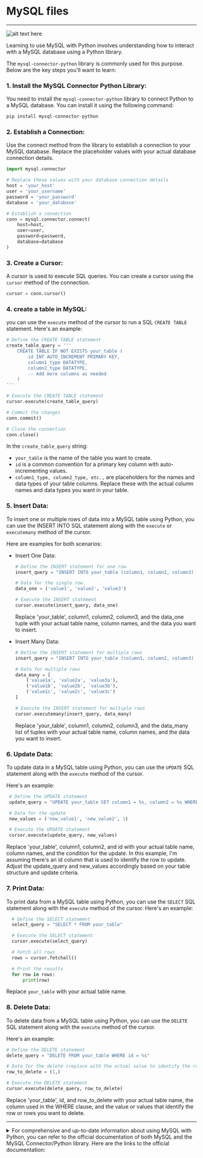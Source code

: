 # MySQL files
___

![alt text here](https://labs.mysql.com/common/logos/mysql-logo.svg?v2)

 Learning to use MySQL with Python involves understanding how to interact with a MySQL database using a Python library. 
 
 The `mysql-connector-python` library is commonly used for this purpose. Below are the key steps you'll want to learn:

### 1. Install the MySQL Connector Python Library:
You need to install the `mysql-connector-python` library to connect Python to a MySQL database. You can install it using the following command: 
  ```py
  pip install mysql-connector-python
  ```
### 2. Establish a Connection:
Use the connect method from the library to establish a connection to your MySQL database. Replace the placeholder values with your actual database connection details.
```py
import mysql.connector

# Replace these values with your database connection details
host = 'your_host'
user = 'your_username'
password = 'your_password'
database = 'your_database'

# Establish a connection
conn = mysql.connector.connect(
    host=host,
    user=user,
    password=password,
    database=database
)
```
### 3. Create a Cursor:
A cursor is used to execute SQL queries. You can create a cursor using the `cursor` method of the connection.
```py
cursor = conn.cursor()
```
### 4. create a table in MySQL:
you can use the `execute` method of the cursor to run a SQL `CREATE TABLE` statement. Here's an example:
```py
# Define the CREATE TABLE statement
create_table_query = '''
    CREATE TABLE IF NOT EXISTS your_table (
        id INT AUTO_INCREMENT PRIMARY KEY,
        column1_type DATATYPE,
        column2_type DATATYPE,
        -- Add more columns as needed
    )
'''

# Execute the CREATE TABLE statement
cursor.execute(create_table_query)

# Commit the changes
conn.commit()

# Close the connection
conn.close()
```

In the `create_table_query` string:
  - `your_table` is the name of the table you want to create.
  - `id` is a common convention for a primary key column with auto-incrementing values.
  - `column1_type, column2_type, etc.,` are placeholders for the names and data types of your table columns. Replace these with the actual column names and data types you want in your table.

### 5. Insert Data:
To insert one or multiple rows of data into a MySQL table using Python, you can use the INSERT INTO SQL statement along with the `execute` or `executemany` method of the cursor. 

Here are examples for both scenarios:
  - Insert One Data:

    ```py
    # Define the INSERT statement for one row
    insert_query = "INSERT INTO your_table (column1, column2, column3) VALUES (%s, %s, %s)"

    # Data for the single row
    data_one = ('value1', 'value2', 'value3')

    # Execute the INSERT statement
    cursor.execute(insert_query, data_one)
    ```
    Replace 'your_table', column1, column2, column3, and the data_one tuple with your actual table name, column names, and the data you want to insert.

  - Insert Many Data:
    ```py
    # Define the INSERT statement for multiple rows
    insert_query = "INSERT INTO your_table (column1, column2, column3) VALUES (%s, %s, %s)"

    # Data for multiple rows
    data_many = [
        ('value1a', 'value2a', 'value3a'),
        ('value1b', 'value2b', 'value3b'),
        ('value1c', 'value2c', 'value3c')
    ]

    # Execute the INSERT statement for multiple rows
    cursor.executemany(insert_query, data_many)
    ```

    Replace 'your_table', column1, column2, column3, and the data_many list of tuples with your actual table name, column names, and the data you want to insert.

### 6. Update Data:
  To update data in a MySQL table using Python, you can use the `UPDATE` SQL statement along with the `execute` method of the cursor.
  
   Here's an example:    
   ```py
    # Define the UPDATE statement
    update_query = "UPDATE your_table SET column1 = %s, column2 = %s WHERE id = %s"

    # Data for the update
    new_values = ('new_value1', 'new_value2', 1)

    # Execute the UPDATE statement
    cursor.execute(update_query, new_values)
   ```
   Replace 'your_table', column1, column2, and id with your actual table name, column names, and the condition for the update. In this example, I'm assuming there's an id column that is used to identify the row to update. Adjust the update_query and new_values accordingly based on your table structure and update criteria.

### 7. Print Data:
  To print data from a MySQL table using Python, you can use the `SELECT` SQL statement along with the `execute` method of the cursor. Here's an example:

  ```py
    # Define the SELECT statement
    select_query = "SELECT * FROM your_table"

    # Execute the SELECT statement
    cursor.execute(select_query)

    # Fetch all rows
    rows = cursor.fetchall()

    # Print the results
    for row in rows:
        print(row)
  ```
  Replace `your_table` with your actual table name.

### 8. Delete Data:

To delete data from a MySQL table using Python, you can use the `DELETE` SQL statement along with the `execute` method of the cursor.

Here's an example:
```py
# Define the DELETE statement
delete_query = "DELETE FROM your_table WHERE id = %s"

# Data for the delete (replace with the actual value to identify the row to delete)
row_to_delete = (1,)

# Execute the DELETE statement
cursor.execute(delete_query, row_to_delete)
```
Replace 'your_table', id, and row_to_delete with your actual table name, the column used in the WHERE clause, and the value or values that identify the row or rows you want to delete.

---
<details>
  <summary>For comprehensive and up-to-date information about using MySQL with Python, you can refer to the official documentation of both MySQL and the MySQL Connector/Python library. Here are the links to the official documentation:</summary>

  [MySQL Documentation](https://dev.mysql.com/doc/connector-python/en/)

  [Python MySQL Database Access - W3Schools](https://www.w3schools.com/python/python_mysql_getstarted.asp)
</details>
 